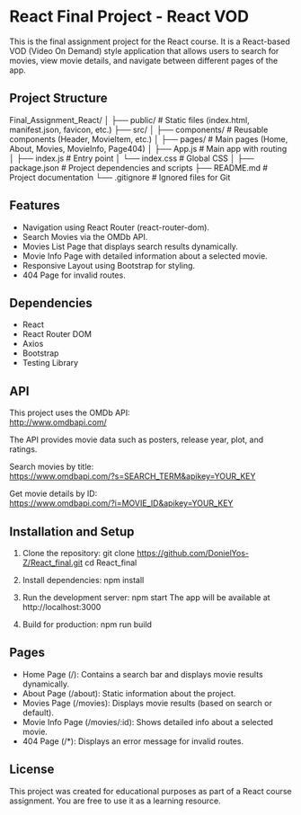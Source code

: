 # React Final Project - React VOD

This is the final assignment project for the React course. It is a React-based VOD (Video On Demand) style application that allows users to search for movies, view movie details, and navigate between different pages of the app.

## Project Structure

Final_Assignment_React/
│
├── public/                # Static files (index.html, manifest.json, favicon, etc.)
├── src/
│   ├── components/         # Reusable components (Header, MovieItem, etc.)
│   ├── pages/              # Main pages (Home, About, Movies, MovieInfo, Page404)
│   ├── App.js              # Main app with routing
│   ├── index.js            # Entry point
│   └── index.css           # Global CSS
│
├── package.json            # Project dependencies and scripts
├── README.md               # Project documentation
└── .gitignore              # Ignored files for Git

## Features

- Navigation using React Router (react-router-dom).
- Search Movies via the OMDb API.
- Movies List Page that displays search results dynamically.
- Movie Info Page with detailed information about a selected movie.
- Responsive Layout using Bootstrap for styling.
- 404 Page for invalid routes.

## Dependencies

- React
- React Router DOM
- Axios
- Bootstrap
- Testing Library

## API

This project uses the OMDb API:  
http://www.omdbapi.com/

The API provides movie data such as posters, release year, plot, and ratings.

Search movies by title:  
https://www.omdbapi.com/?s=SEARCH_TERM&apikey=YOUR_KEY

Get movie details by ID:  
https://www.omdbapi.com/?i=MOVIE_ID&apikey=YOUR_KEY

## Installation and Setup

1. Clone the repository:
   git clone https://github.com/DonielYos-Z/React_final.git
   cd React_final

2. Install dependencies:
   npm install

3. Run the development server:
   npm start
   The app will be available at http://localhost:3000

4. Build for production:
   npm run build

## Pages

- Home Page (/): Contains a search bar and displays movie results dynamically.
- About Page (/about): Static information about the project.
- Movies Page (/movies): Displays movie results (based on search or default).
- Movie Info Page (/movies/:id): Shows detailed info about a selected movie.
- 404 Page (/*): Displays an error message for invalid routes.

## License

This project was created for educational purposes as part of a React course assignment. You are free to use it as a learning resource.
